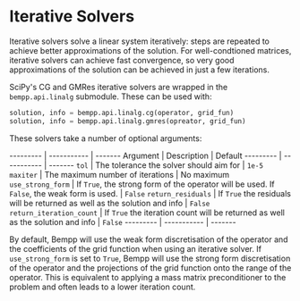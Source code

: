 Iterative Solvers
=================

Iterative solvers solve a linear system iteratively: steps are repeated to achieve better
approximations of the solution. For well-condtioned matrices, iterative solvers can achieve
fast convergence, so very good approximations of the solution can be achieved in just a few
iterations.

SciPy's CG and GMRes iterative solvers are wrapped in the `bempp.api.linalg` submodule. These
can be used with:

```python
solution, info = bempp.api.linalg.cg(operator, grid_fun)
solution, info = bempp.api.linalg.gmres(opreator, grid_fun)
```

These solvers take a number of optional arguments:

--------- | ----------- | -------
Argument  | Description | Default
--------- | ----------- | -------
`tol`     | The tolerance the solver should aim for | `1e-5`
`maxiter` | The maximum number of iterations | No maximum
`use_strong_form` | If `True`, the strong form of the operator will be used. If `False`, the weak form is used. | `False`
`return_residuals` | If `True` the residuals will be returned as well as the solution and info | `False`
`return_iteration_count` | If `True` the iteration count will be returned as well as the solution and info | `False`
--------- | ----------- | -------

By default, Bempp will use the weak form discretisation of the operator and the coefficients
of the grid function when using an iterative solver.
If `use_strong_form` is set to `True`, Bempp will use the strong form discretisation of the operator
and the projections of the grid function onto the range of the operator. This is equivalent
to applying a mass matrix preconditioner to the problem and often leads to a lower iteration count.
